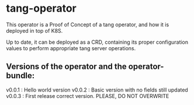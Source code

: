# tang-operator

This operator is a Proof of Concept of a tang operator, and how it is deployed in top of K8S.

Up to date, it can be deployed as a CRD, containing its proper configuration values to perform appropriate tang server operations.

Versions of the operator and the operator-bundle:
-------------------------------------------------
v0.0.1 : Hello world version
v0.0.2 : Basic version with no fields still updated
v0.0.3 : First release correct version. PLEASE, DO NOT OVERWRITE
